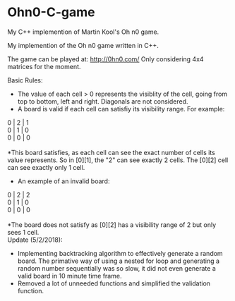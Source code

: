 # Ohn0-C-game
My C++ implemention of Martin Kool's Oh n0 game. 

My implemention of the Oh n0 game written in C++. 

The game can be played at: http://0hn0.com/
Only considering 4x4 matrices for the moment. 

Basic Rules:
- The value of each cell > 0 represents the visiblity of the cell, going from top to bottom, left and right. Diagonals are not considered.
- A board is valid if each cell can satisfiy its visibility range. For example:

0 | 2 | 1 <br />
0 | 1 | 0 <br /> 
0 | 0 | 0 <br />
<br />
*This board satisfies, as each cell can see the exact number of cells its value represents. So in [0][1], the "2" can see exactly 2 cells. The [0][2] cell can see exactly only 1 cell.
<br />
- An example of an invalid board:

0 | 2 | 2 <br />
0 | 1 | 0 <br />
0 | 0 | 0 <br />
<br />
*The board does not satisfy as [0][2] has a visibility range of 2 but only sees 1 cell.
<br />
Update (5/2/2018): 
- Implementing backtracking algorithm to effectively generate a random board. The primative way of using a nested for loop and generating a random number sequentially was so slow, it did not even generate a valid board in 10 minute time frame.
- Removed a lot of unneeded functions and simplified the validation function.
